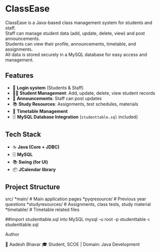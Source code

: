 # ClassEase

ClassEase is a Java-based class management system for students and staff.  
Staff can manage student data (add, update, delete, view) and post announcements.  
Students can view their profile, announcements, timetable, and assignments.  
All data is stored securely in a MySQL database for easy access and management.

## Features
- 🔑 **Login system** (Students & Staff)
- 👨‍🎓 **Student Management**: Add, update, delete, view student records
- 📢 **Announcements**: Staff can post updates
- 📚 **Study Resources**: Assignments, test schedules, materials
- 📅 **Timetable Management**
- 🗄 **MySQL Database Integration** (`studenttable.sql` included)

## Tech Stack
- ☕ **Java (Core + JDBC)**
- 🗄 **MySQL**
- 📚 **Swing (for UI)**
- 📦 **JCalendar library**

## Project Structure
src/
 *main/ # Main application pages
 *pyqresource/ # Previous year questions
 *studyresources/ # Assignments, class tests, study material
 *timetable/ # Timetable related files


##import studenttable.sql into MySQL
mysql -u root -p studenttable < studenttable.sql

Author

👤 Aadesh Bhavar
🎓 Student, SCOE | Domain: Java Development
